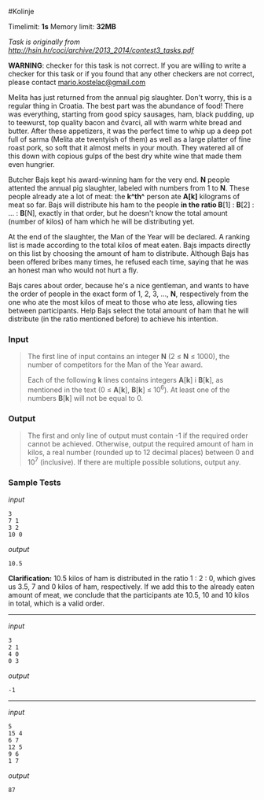 #Kolinje

Timelimit: **1s** Memory limit: **32MB**

*Task is originally from http://hsin.hr/coci/archive/2013_2014/contest3_tasks.pdf*

**WARNING**: checker for this task is not correct. If you are willing to write a checker for this task or if you found that any other checkers are not correct, please contact mario.kostelac@gmail.com

Melita has just returned from the annual pig slaughter. Don't worry,
this is a regular thing in Croatia. The best part was the abundance of
food! There was everything, starting from good spicy sausages, ham,
black pudding, up to teewurst, top quality bacon and čvarci, all with
warm white bread and butter. After these appetizers, it was the perfect
time to whip up a deep pot full of sarma (Melita ate twentyish of them)
as well as a large platter of fine roast pork, so soft that it almost
melts in your mouth. They watered all of this down with copious gulps of
the best dry white wine that made them even hungrier.

Butcher Bajs kept his award-winning ham for the very end. **N** people
attented the annual pig slaughter, labeled with numbers from 1 to **N**.
These people already ate a lot of meat: the **k^th^** person ate
**A[k]** kilograms of meat so far. Bajs will distribute his ham to the
people **in the ratio B**[1] : **B**[2] : … : **B**[N], exactly in that
order, but he doesn't know the total amount (number of kilos) of ham
which he will be distributing yet.

At the end of the slaughter, the Man of the Year will be declared. A
ranking list is made according to the total kilos of meat eaten. Bajs
impacts directly on this list by choosing the amount of ham to
distribute. Although Bajs has been offered bribes many times, he refused
each time, saying that he was an honest man who would not hurt a fly.

Bajs cares about order, because he's a nice gentleman, and wants to have
the order of people in the exact form of 1, 2, 3, ..., **N**,
respectively from the one who ate the most kilos of meat to those who
ate less, allowing ties between participants. Help Bajs select the total
amount of ham that he will distribute (in the ratio mentioned before) to
achieve his intention.

### Input
> The first line of input contains an integer **N** (2 ≤ **N** ≤ 1000),
> the number of competitors for the Man of the Year award.
>
> Each of the following **k** lines contains integers **A**[**k**] i
> **B**[**k**], as mentioned in the text (0 ≤ **A**[**k**], **B**[**k**] ≤
> 10<sup>6</sup>). At least one of the numbers **B**[**k**] will not be equal to 0.

### Output
> The first and only line of output must contain -1 if the required order
> cannot be achieved. Otherwise, output the required amount of ham in
> kilos, a real number (rounded up to 12 decimal places) between 0 and
> 10<sup>7</sup> (inclusive). If there are multiple possible solutions, output any.

### Sample Tests
_input_

```
3
7 1
3 2
10 0
```

_output_

```
10.5
```

**Clarification:** 10.5 kilos of ham is distributed in the ratio 1 : 2 : 0, which gives us 3.5, 7 and 0 kilos of ham, respectively. If we add this to the already eaten amount of meat, we conclude that the participants ate 10.5, 10 and 10 kilos in total, which is a valid order.   


---

_input_

```
3
2 1
4 0
0 3
```

_output_

```
-1
```

---

_input_

```
5
15 4
6 7
12 5
9 6
1 7

```

_output_

```
87
```